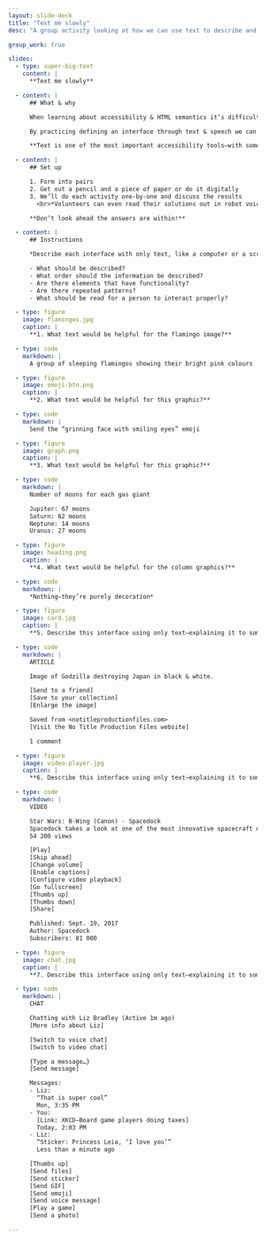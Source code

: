 ```yaml
---
layout: slide-deck
title: "Text me slowly"
desc: "A group activity looking at how we can use text to describe and think about interfaces."

group_work: true

slides:
  - type: super-big-text
    content: |
      **Text me slowly**

  - content: |
      ## What & why

      When learning about accessibility & HTML semantics it’s difficult to understand what’s helpful.

      By practicing defining an interface through text & speech we can more clearly understand what’s helpful.

      **Text is one of the most important accessibility tools—with some practice we can help everybody use our website.**

  - content: |
      ## Set up

      1. Form into pairs
      2. Get out a pencil and a piece of paper or do it digitally
      3. We’ll do each activity one-by-one and discuss the results
        <br>*Volunteers can even read their solutions out in robot voices!*

      **Don’t look ahead the answers are within!**

  - content: |
      ## Instructions

      *Describe each interface with only text, like a computer or a screen reader.*

      - What should be described?
      - What order should the information be described?
      - Are there elements that have functionality?
      - Are there repeated patterns?
      - What should be read for a person to interact properly?

  - type: figure
    image: flamingos.jpg
    caption: |
      **1. What text would be helpful for the flamingo image?**

  - type: code
    markdown: |
      A group of sleeping flamingos showing their bright pink colours

  - type: figure
    image: emoji-btn.png
    caption: |
      **2. What text would be helpful for this graphic?**

  - type: code
    markdown: |
      Send the “grinning face with smiling eyes” emoji

  - type: figure
    image: graph.png
    caption: |
      **3. What text would be helpful for this graphic?**

  - type: code
    markdown: |
      Number of moons for each gas giant

      Jupiter: 67 moons
      Saturn: 62 moons
      Neptune: 14 moons
      Uranus: 27 moons

  - type: figure
    image: heading.png
    caption: |
      **4. What text would be helpful for the column graphics?**

  - type: code
    markdown: |
      *Nothing—they’re purely decoration*

  - type: figure
    image: card.jpg
    caption: |
      **5. Describe this interface using only text—explaining it to someone who can’t see it**

  - type: code
    markdown: |
      ARTICLE

      Image of Godzilla destroying Japan in black & white.

      [Send to a friend]
      [Save to your collection]
      [Enlarge the image]

      Saved from <notitleproductionfiles.com>
      [Visit the No Title Production Files website]

      1 comment

  - type: figure
    image: video-player.jpg
    caption: |
      **6. Describe this interface using only text—explaining it to someone who can’t see it**

  - type: code
    markdown: |
      VIDEO

      Star Wars: B-Wing (Canon) · Spacedock
      Spacedock takes a look at one of the most innovative spacecraft designs in the Star Wars Galaxy.
      54 200 views

      [Play]
      [Skip ahead]
      [Change volume]
      [Enable captions]
      [Configure video playback]
      [Go fullscreen]
      [Thumbs up]
      [Thumbs down]
      [Share]

      Published: Sept. 19, 2017
      Author: Spacedock
      Subscribers: 81 000

  - type: figure
    image: chat.jpg
    caption: |
      **7. Describe this interface using only text—explaining it to someone who can’t see it**

  - type: code
    markdown: |
      CHAT

      Chatting with Liz Bradley (Active 1m ago)
      [More info about Liz]

      [Switch to voice chat]
      [Switch to video chat]

      {Type a message…}
      [Send message]

      Messages:
      - Liz:
        “That is super cool”
        Mon, 3:35 PM
      - You:
        [Link: XKCD—Board game players doing taxes]
        Today, 2:03 PM
      - Liz:
        “Sticker: Princess Leia, ‘I love you’”
        Less than a minute ago

      [Thumbs up]
      [Send files]
      [Send sticker]
      [Send GIF]
      [Send emoji]
      [Send voice message]
      [Play a game]
      [Send a photo]

---
```

